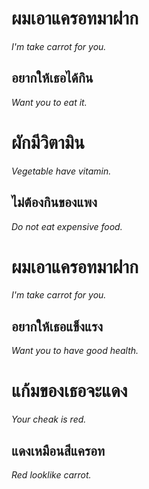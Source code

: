 # ผมเอาแครอทมาฝาก
_I'm take carrot for you._

## อยากให้เธอได้กิน  
_Want you to eat it._

# ผักมีวิตามิน 
_Vegetable have vitamin._

## ไม่ต้องกินของแพง  
_Do not eat expensive food._

# ผมเอาแครอทมาฝาก  
_I'm take carrot for you._

## อยากให้เธอแข็งแรง  
_Want you to have good health._

# แก้มของเธอจะแดง  
_Your cheak is red._

## แดงเหมือนสีแครอท
_Red looklike carrot._
